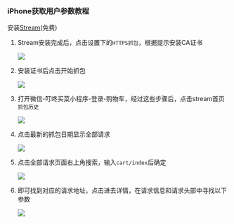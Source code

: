 ### iPhone获取用户参数教程
安装[Stream](https://blog.csdn.net/qq_36502272/article/details/117341718)(免费)
1. Stream安装完成后，点击设置下的`HTTPS抓包`，根据提示安装CA证书

   ![](../images/stream/HTTPS抓包.jpg)

2. 安装证书后点击开始抓包

   ![](../images/stream/开始抓包.jpg)

3. 打开微信-叮咚买菜小程序-登录-购物车，经过这些步骤后，点击stream首页`抓包历史`

   ![](../images/stream/抓包日期.jpg)

4. 点击最新的抓包日期显示全部请求

   ![](../images/stream/抓包历史.jpg)

5. 点击全部请求页面右上角搜索，输入`cart/index`后确定

   ![](../images/stream/搜索.jpg)

6. 即可找到对应的请求地址，点击进去详情，在请求信息和请求头部中寻找以下参数
   
   ![](../images/stream/用户参数.jpg)

